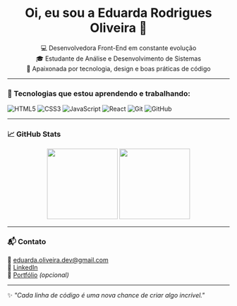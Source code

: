 <h1 align="center">Oi, eu sou a Eduarda Rodrigues Oliveira 👋</h1>

<p align="center">
  💻 Desenvolvedora Front-End em constante evolução<br>
  🎓 Estudante de Análise e Desenvolvimento de Sistemas<br>
  🌱 Apaixonada por tecnologia, design e boas práticas de código<br>
</p>

---

### 🚀 Tecnologias que estou aprendendo e trabalhando:

![HTML5](https://img.shields.io/badge/-HTML5-E34F26?style=for-the-badge&logo=html5&logoColor=fff)
![CSS3](https://img.shields.io/badge/-CSS3-1572B6?style=for-the-badge&logo=css3)
![JavaScript](https://img.shields.io/badge/-JavaScript-F7DF1E?style=for-the-badge&logo=javascript&logoColor=000)
![React](https://img.shields.io/badge/-React-61DAFB?style=for-the-badge&logo=react&logoColor=000)
![Git](https://img.shields.io/badge/-Git-F05032?style=for-the-badge&logo=git&logoColor=fff)
![GitHub](https://img.shields.io/badge/-GitHub-181717?style=for-the-badge&logo=github)

---

### 📈 GitHub Stats

<div align="center">
  <img height="160em" src="https://github-readme-stats.vercel.app/api?username=SEU_USUARIO&show_icons=true&theme=radical"/>
  <img height="160em" src="https://github-readme-stats.vercel.app/api/top-langs/?username=SEU_USUARIO&layout=compact&theme=radical"/>
</div>

---

### 📬 Contato

📧 eduarda.oliveira.dev@gmail.com  
📎 [LinkedIn](https://www.linkedin.com/in/eduarda-rodrigues-oliveira-84531219a/)  
📎 [Portfólio](https://SEULINKAQUI.dev) *(opcional)*

---

✨ *"Cada linha de código é uma nova chance de criar algo incrível."*

